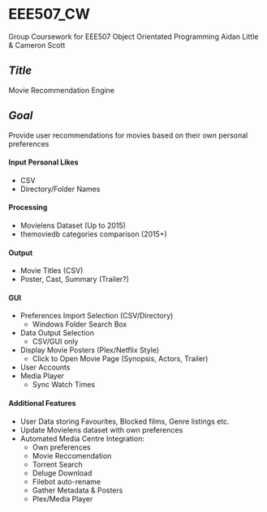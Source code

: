# EEE507_CW
Group Coursework for EEE507 Object Orientated Programming
Aidan Little & Cameron Scott

## *Title*
Movie Recommendation Engine

## *Goal*
Provide user recommendations for movies based on their own personal preferences

#### Input Personal Likes
- CSV
- Directory/Folder Names

#### Processing
- Movielens Dataset (Up to 2015)
- themoviedb categories comparison (2015+)

#### Output
- Movie Titles (CSV)
- Poster, Cast, Summary (Trailer?)

#### GUI
- Preferences Import Selection (CSV/Directory)
  - Windows Folder Search Box
- Data Output Selection
  - CSV/GUI only
- Display Movie Posters (Plex/Netflix Style)
  - Click to Open Movie Page (Synopsis, Actors, Trailer)
- User Accounts
- Media Player
  - Sync Watch Times

#### Additional Features
- User Data storing Favourites, Blocked films, Genre listings etc.
- Update Movielens dataset with own preferences
- Automated Media Centre Integration:
  - Own preferences
  - Movie Reccomendation
  - Torrent Search
  - Deluge Download
  - Filebot auto-rename
  - Gather Metadata & Posters
  - Plex/Media Player

